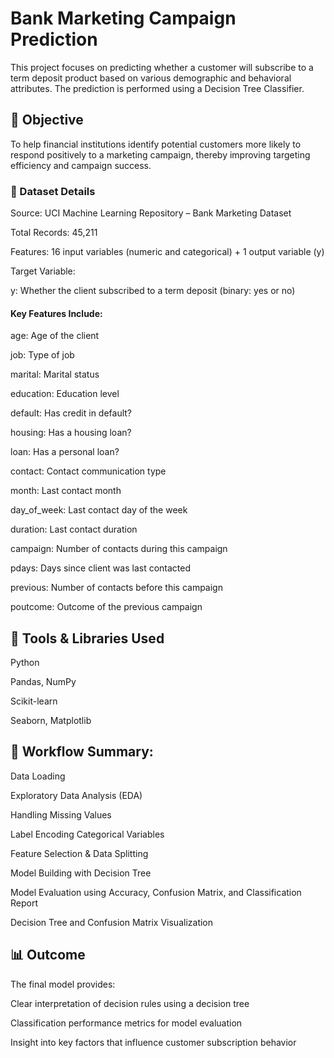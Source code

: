 # Bank Marketing Campaign Prediction

This project focuses on predicting whether a customer will subscribe to a term deposit product based on various demographic and behavioral attributes. The prediction is performed using a Decision Tree Classifier.

## 📌 Objective

To help financial institutions identify potential customers more likely to respond positively to a marketing campaign, thereby improving targeting efficiency and campaign success.

### 📂 Dataset Details
Source: UCI Machine Learning Repository – Bank Marketing Dataset

Total Records: 45,211

Features: 16 input variables (numeric and categorical) + 1 output variable (y)

Target Variable:

y: Whether the client subscribed to a term deposit (binary: yes or no)

#### Key Features Include:
age: Age of the client

job: Type of job

marital: Marital status

education: Education level

default: Has credit in default?

housing: Has a housing loan?

loan: Has a personal loan?

contact: Contact communication type

month: Last contact month

day_of_week: Last contact day of the week

duration: Last contact duration

campaign: Number of contacts during this campaign

pdays: Days since client was last contacted

previous: Number of contacts before this campaign

poutcome: Outcome of the previous campaign

## 🧰 Tools & Libraries Used
Python

Pandas, NumPy

Scikit-learn

Seaborn, Matplotlib

## 🔄 Workflow Summary: 
Data Loading

Exploratory Data Analysis (EDA)

Handling Missing Values

Label Encoding Categorical Variables

Feature Selection & Data Splitting

Model Building with Decision Tree

Model Evaluation using Accuracy, Confusion Matrix, and Classification Report

Decision Tree and Confusion Matrix Visualization

## 📊 Outcome
The final model provides:

Clear interpretation of decision rules using a decision tree

Classification performance metrics for model evaluation

Insight into key factors that influence customer subscription behavior
